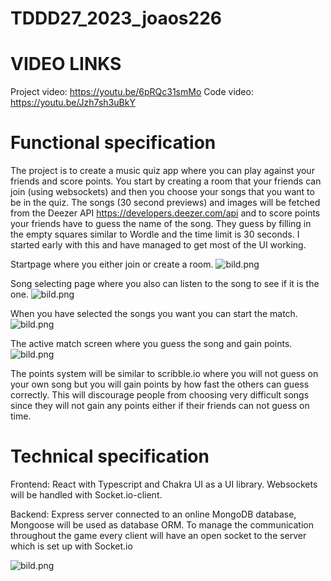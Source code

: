 # TDDD27_2023_joaos226

# VIDEO LINKS
Project video: https://youtu.be/6pRQc31smMo
Code video: https://youtu.be/Jzh7sh3uBkY



# Functional specification

The project is to create a music quiz app where you can play against your friends and score points. You start by creating a room that your friends can join (using websockets) and then you choose your songs that you want to be in the quiz. The songs (30 second previews) and images will be fetched from the Deezer API https://developers.deezer.com/api and to score points your friends have to guess the name of the song. They guess by filling in the empty squares similar to Wordle and the time limit is 30 seconds. I started early with this and have managed to get most of the UI working.

Startpage where you either join or create a room.
![bild.png](./Bilder/start.png)

Song selecting page where you also can listen to the song to see if it is the one.
![bild.png](./Bilder/select.png)

When you have selected the songs you want you can start the match.
![bild.png](./Bilder/selected.png)

The active match screen where you guess the song and gain points.
![bild.png](./Bilder/match.png)

The points system will be similar to scribble.io where you will not guess on your own song but you will gain points by how fast the others can guess correctly. This will discourage people from choosing very difficult songs since they will not gain any points either if their friends can not guess on time.


# Technical specification

Frontend: React with Typescript and Chakra UI as a UI library. Websockets will be handled with Socket.io-client.

Backend: Express server connected to an online MongoDB database, Mongoose will be used as database ORM. To manage the communication throughout the game every client will have an open socket to the server which is set up with Socket.io

![bild.png](./Bilder/backend.png)




